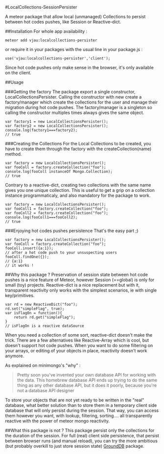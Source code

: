 #LocalCollections-SessionPersister

A meteor package that allow local (unmanaged) Collections to persist between hot codes pushes, like Session or Reactive-dict.

##Installation
For whole app availability : 

	meteor add vjau:localcollections-persister

or require it in your packages with the usual line in your package.js :

	use('vjau:localcollections-persister','client');

Since hot code pushes only make sense in the browser, it's only available on the client.

##Usage

###Getting the factory
The package export a single constructor, LocalCollectionsPersister.
Calling the constructor with new create a factory/manager  which create the collections for the user and manage their migration during hot code pushes.
The factory/manager is a singleton so calling the constructor multiples times always gives the same object.

	var factory1 = new LocalCollectionsPersister();
	var factory2 = new LocalCollectionsPersister();
	console.log(factory1===factory2);
	// true

###Creating the Collections
For the Local Collections to be created, you have to create them through the factory with the createCollection(name) method.

	var factory = new LocalCollectionsPersister();
	var fooColl = factory.createCollection("foo");
	console.log(fooColl instanceOf Mongo.Collection);
	// true

Contrary to a reactive-dict, creating two collections with the same name gives you one unique collection. This is useful to get a grip on a collection instance programmaticaly, and also mandatory for the package to work.

	var factory = new LocalCollectionsPersister();
	var fooColl1 = factory.createCollection("foo");
	var fooColl2 = factory.createCollection("foo");
	console.log(fooColl1===fooColl2);
	// true

###Enjoying hot codes pushes persistence
That's the easy part ;)

	var factory = new LocalCollectionsPersister();
	var fooColl = factory.createCollection("foo");
	fooColl.insert({a:1});
	// after a hot code push to your unsuspecting users
	fooColl.findOne({});
	// {a:1}
	// it works !

##Why this package ?
Preservation of session state between hot code pushes is a nice feature of Meteor, however Session (==global) is only for small (toy) projects. Reactive-dict is a nice replacement but with it, transparent reactivity only works with the simplest scenarios, ie with single key/primitives.


	var rd = new ReactiveDict("foo");
	rd.set("simpleFlag", true);
	var isFlagOn = function(){
		return rd.get("simpleFlag");
	}
	// isFlagOn is a reactive dataSource

When you need a collection of some sort, reactive-dict doesn't make the trick.
There are a few alternatives like Reactive-Array which is cool, but doesn't support hot code pushes. When you want to do some filtering on your arrays, or editing of your objects in place,  reactivity doesn't work anymore.

As explained on minimongo's "why" :
>	Pretty soon you've invented your own database API for working with the data.
>	This homebrew database API ends up trying to do the same thing as any other database API, but it does it poorly, because you're not a database API designer

To store your objects that are not yet ready to be written in the "real" database, what better solution than to store them in a temporary client side database that will only persist during the session. That way, you can access them however you want, with lookup, filtering, sorting.... all transparently reactive with the power of meteor mongo reactivity.

##What this package is not ?
This package persist only the collections for the duration of the session. For full (real)  client side persistence, that persist between browser runs (and manual reload), you can try the more ambitious (but probably overkill to just store session state) [GroundDB](https://github.com/GroundMeteor/db)  package.

